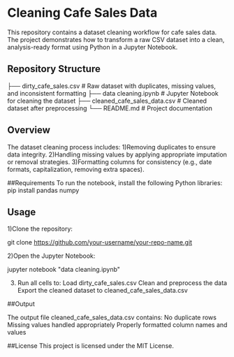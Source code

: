 # Cleaning Cafe Sales Data

This repository contains a dataset cleaning workflow for cafe sales data. The project demonstrates how to transform a raw CSV dataset into a clean, analysis-ready format using Python in a Jupyter Notebook.

## Repository Structure

├── dirty_cafe_sales.csv          # Raw dataset with duplicates, missing values, and inconsistent formatting
├── data cleaning.ipynb           # Jupyter Notebook for cleaning the dataset
├── cleaned_cafe_sales_data.csv   # Cleaned dataset after preprocessing
└── README.md                     # Project documentation

## Overview

The dataset cleaning process includes:
1)Removing duplicates to ensure data integrity.
2)Handling missing values by applying appropriate imputation or removal strategies.
3)Formatting columns for consistency (e.g., date formats, capitalization, removing extra spaces).

##Requirements
To run the notebook, install the following Python libraries:
pip install pandas numpy

## Usage
1)Clone the repository:

git clone https://github.com/your-username/your-repo-name.git

2)Open the Jupyter Notebook:

jupyter notebook "data cleaning.ipynb"

3) Run all cells to:
Load dirty_cafe_sales.csv
Clean and preprocess the data
Export the cleaned dataset to cleaned_cafe_sales_data.csv

##Output

The output file cleaned_cafe_sales_data.csv contains:
No duplicate rows
Missing values handled appropriately
Properly formatted column names and values

##License
This project is licensed under the MIT License.
